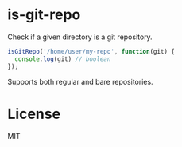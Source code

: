 # is-git-repo

Check if a given directory is a git repository.

```js
isGitRepo('/home/user/my-repo', function(git) {
  console.log(git) // boolean
});
```

Supports both regular and bare repositories.

# License
MIT

